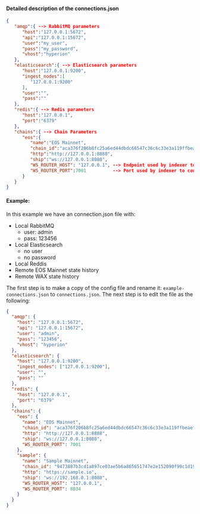 #### Detailed description of the connections.json

````json
{
   "amqp":{ --> RabbitMQ parameters
      "host":"127.0.0.1:5672",
      "api":"127.0.0.1:15672",
      "user":"my_user",
      "pass":"my_password",
      "vhost":"hyperion"
   },
   "elasticsearch":{ --> Elasticsearch parameters
      "host":"127.0.0.1:9200",
      "ingest_nodes":[
         "127.0.0.1:9200"
      ],
      "user":"",
      "pass":""
   },
   "redis":{ --> Redis parameters
      "host":"127.0.0.1",
      "port":"6379"
   },
   "chains":{ --> Chain Parameters
      "eos":{
         "name":"EOS Mainnet",
         "chain_id":"aca376f206b8fc25a6ed44dbdc66547c36c6c33e3a119ffbeaef943642f0e906",
         "http":"http://127.0.0.1:8888",
         "ship":"ws://127.0.0.1:8080",
         "WS_ROUTER_HOST": "127.0.0.1", --> Endpoint used by indexer to connect to the API. This is important when Indexer and API aren't on the same machine / instance.
         "WS_ROUTER_PORT":7001          --> Port used by indexer to connect to API**
      }
   }
}
````
#### Example:
In this example we have an connection.json file with:

  - Local RabbitMQ
      - user: admin
      - pass: 123456
  - Local Elasticsearch
      - no user
      - no password
  - Local Reddis
  - Remote EOS Mainnet state history
  - Remote WAX state history

The first step is to make a copy of the config file and rename it: `example-connections.json` to `connections.json`.
The next step is to edit the file as the following:

````json
{
  "amqp": {
    "host": "127.0.0.1:5672",
    "api": "127.0.0.1:15672",
    "user": "admin",
    "pass": "123456",
    "vhost": "hyperion"
  },
  "elasticsearch": {
    "host": "127.0.0.1:9200",
    "ingest_nodes": ["127.0.0.1:9200"],
    "user": "",
    "pass": ""
  },
  "redis": {
    "host": "127.0.0.1",
    "port": "6379"
  },
  "chains": {
    "eos": {
      "name": "EOS Mainnet",
      "chain_id": "aca376f206b8fc25a6ed44dbdc66547c36c6c33e3a119ffbeaef943642f0e906",
      "http": "http://127.0.0.1:8888",
      "ship": "ws://127.0.0.1:8080",
      "WS_ROUTER_PORT": 7001
    },
    "sample": {
      "name": "Sample Mainnet",
      "chain_id": "9473887b3cd1a897ce03ae5b6a865651747e2e152090f99c1d19d4adf73238fas",
      "http": "https://sample.io",
      "ship": "ws://192.168.0.1:8080",
      "WS_ROUTER_HOST": "127.0.0.1",
      "WS_ROUTER_PORT": 8034
    }
  }
}
````
